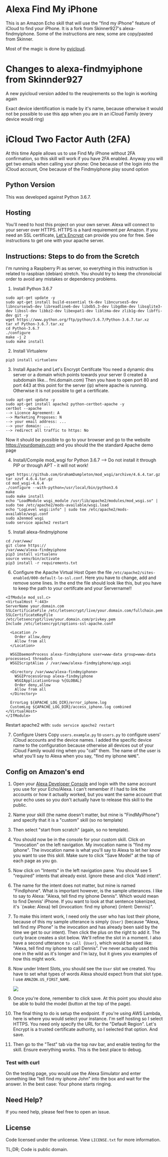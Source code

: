 # Alexa Find My iPhone
This is an Amazon Echo skill that will use the "find my iPhone" feature of
iCloud to find your iPhone. It is a fork from Skinner927's alexa-findmyiphone.
Some of the instructions are new, some are copy/pasted from Skinner. 

Most of the magic is done by
[pyicloud](https://github.com/picklepete/pyicloud).

# Changes to alexa-findmyiphone from Skinnder927
A new pyicloud version added to the reuqirements so the login is working again

Exact device identification is made by it's name, because otherwise it would not be possible to use this
app when you are in an iCloud Family (every device would ring)

# iCloud Two Factor Auth (2FA)
At this time Apple allows us to use Find My iPhone without 2FA confirmation,
so this skill will work if you have 2FA enabled. Anyway you will get two emails when calling
your phone: One because of the login into the iCloud account, One because of the Findmyiphone
play sound option

## Python Version
This was developed against Python 3.6.7.

## Hosting
You'll need to host this project on your own server. Alexa will connect to your
server over HTTPS. HTTPS is a hard requirement per Amazon. If you need an SSL
certificate, [Let's Encrypt](https://letsencrypt.org/) can provide you one for
free. See instructions to get one with your apache server.

## Instructions: Steps to do from the Scretch
I'm running a Raspberry Pi as server, so everything in this instruction is related to raspbian (debian) stretch. You should try to keep the chronolocial order to avoid any mistakes or dependency problems.
1. Install Python 3.6.7
```
sudo apt-get update -y
sudo apt-get install build-essential tk-dev libncurses5-dev libncursesw5-dev libreadline6-dev libdb5.3-dev libgdbm-dev libsqlite3-dev libssl-dev libbz2-dev libexpat1-dev liblzma-dev zlib1g-dev libffi-dev git -y
wget https://www.python.org/ftp/python/3.6.7/Python-3.6.7.tar.xz
tar xf Python-3.6.7.tar.xz
cd Python-3.6.7
./configure
make -j 2
sudo make install
```

2. Install Virtualenv
```
pip3 install virtuelenv
```

3. Install Apache and Let's Encrypt Certifcate
You need a dynamic dns server or a domain which points towards your server (I created a subdomain like... fmi.domain.com)
Then you have to open port 80 and port 443 at this point for the server (ip) where apache is running. Otherwise it is not possible to get a certificate.
```
sudo apt-get update -y
sudo apt-get install apache2 python-certbot-apache -y
certbot --apache
--> Licence Agreement: A
--> Marketing Proposes: N
--> your email address: ...
--> your domain: ...
--> redirect all traffic to https: No
```
Now it should be possible to go to your browser and go to the website https://yourdomain.com and you should the the standard Apache demo page

4. Install/Compile mod_wsgi for Python 3.6.7
--> Do not install it through PIP or through APT - it will not work!
```
wget https://github.com/GrahamDumpleton/mod_wsgi/archive/4.6.4.tar.gz
tar xzvf 4.6.4.tar.gz
cd mod_wsgi-4.6.4
./configure --with-python=/usr/local/bin/python3.6
make
sudo make install
echo "LoadModule wsgi_module /usr/lib/apache2/modules/mod_wsgi.so" | sudo tee /etc/apache2/mods-available/wsgi.load
echo "LogLevel wsgi:info" | sudo tee /etc/apache2/mods-available/wsgi.conf
sudo a2enmod wsgi
sudo service apache2 restart
```

5. Install alexa-findmyiphone
```
cd /var/www/
git clone https://
/var/www/alexa-findmyiphone
pip3 install virtualenv
source venv/bin/activate
pip3 install -r requirements.txt
```

6. Configure the Apache Virtual Host
Open the file `/etc/apache2/sites-enabled/000-default-le-ssl.conf`. Here you have
to change, add and remove some lines. In the end the file should look like this, but
you have to keep the path to your certifcate and your Servername!!
```
<IfModule mod_ssl.c>
<VirtualHost *:443>
ServerName your.domain.com
SSLCertificateFile /etc/letsencrypt/live/your.domain.com/fullchain.pem
SSLCertificateKeyFile /etc/letsencrypt/live/your.domain.com/privkey.pem
Include /etc/letsencrypt/options-ssl-apache.conf

  <Location />
    Order allow,deny
    Allow from all
  </Location>

  WSGIDaemonProcess alexa-findmyiphone user=www-data group=www-data processes=1 threads=5
  WSGIScriptAlias / /var/www/alexa-findmyiphone/app.wsgi

  <Directory /var/www/alexa-findmyiphone>
    WSGIProcessGroup alexa-findmyiphone
    WSGIApplicationGroup %{GLOBAL}
    Order deny,allow
    Allow from all
  </Directory>

  ErrorLog ${APACHE_LOG_DIR}/error_iphone.log
  CustomLog ${APACHE_LOG_DIR}/access_iphone.log combined
</VirtualHost>
</IfModule>
```
Restart apache2 with: `sudo service apache2 restart`

7. Configure Users
Copy `users.example.py` to `users.py` to configure users' iCloud accounts and 
the device names. I added the specific device name to the configuration because
otherwise all devices out of your iCloud Family would ring when you "call" them.
The name of the user is what you'll say to Alexa when you say, "find my iphone `NAME`".


## Config on Amazon's end

1. Open your
[Alexa Developer Console](https://developer.amazon.com/alexa/console/ask) and
login with the same account you use for your Echo/Alexa.
I can't remember if I had to link the accounts or how it actually worked, but
you want the same account that your echo uses so you don't actually have to
release this skill to the public.

1. Name your skill (the name doesn't matter, but mine is "FindMyiPhone") and
   specify that it is a "custom" skill (so no template)

1. Then select "start from scratch" (again, so no template).

1. You should now be in the console for your custom skill. Click on
   "Invocation" on the left navigation. My invocation name is "find my iphone".
   The invocation name is what you'll say to Alexa to let her know you want to
   use this skill. Make sure to click "Save Model" at the top of each page as
   you go.

1. Now click on "Intents" in the left navigation pane. You should see 5
   "required" intents that already exist. Ignore these and click "Add intent".

1. The name for the intent does not matter, but mine is named "FindIphone".
   What is important however, is the sample utterances. I like to say to Alexa:
   "Alexa, tell find my iphone Dennis". Which would mean to find Dennis'
   iPhone. If you want to look at that sentence tokenized, it's `{wake: Alexa}
   tell {invocation: find my iphone} {intent: Dennis}".

1. To make this intent work, I need only the user who has lost their phone,
   because of this my sample utterance is simply `{User}` (because "Alexa, tell
   find my iPhone" is the invocation and has already been said by the time we
   get to our intent). Then click the plus on the right to add it. The curly
   brace creates a slot below. We'll refine the slot in a moment. I also have a
   second utterance `to call {User}`, which would be used like: "Alexa, tell
   find my iphone to call Dennis". I've never actually used this one in the
   wild as it's longer and I'm lazy, but it gives you examples of how this
   might work.

1. Now under Intent Slots, you should see the `User` slot we created. You have
   to set what types of words Alexa should expect from that slot type. I use
   `AMAZON.US_FIRST_NAME`.

   ![](alexa_intent.png)

1. Once you're done, remember to click save. At this point you should also be
   able to build the model (button at the top of the page).

1. The final thing to do is setup the endpoint. If you're using AWS Lambda,
   here is where you would select your instance. I'm self hosting so I select
   HTTPS. You need only specify the URL for the "Default Region". Let's Encrypt
   is a trusted certificate authority, so I selected that option. And save.

1. Then go to the "Test" tab via the top nav bar, and enable testing for the
   skill. Ensure everything works. This is the best place to debug.

### Test with curl
On the testing page, you would use the Alexa Simulator and enter something like
"tell find my iphone John" into the box and wait for the answer. In the best case: 
Your phone starts ringing.

## Need Help?

If you need help, please feel free to open an issue.

## License
Code licensed under the unlicense. View `LICENSE.txt` for more information.

TL;DR; Code is public domain.
